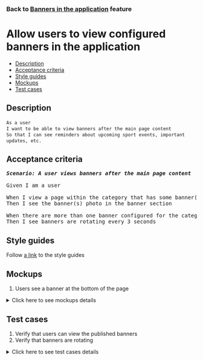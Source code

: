 ### Back to [Banners in the application](../../) feature

# Allow users to view configured banners in the application

- [Description](#description)
- [Acceptance criteria](#acceptance-criteria)
- [Style guides](#style-guides)
- [Mockups](#mockups)
- [Test cases](#test-cases)

## Description

    As a user
    I want to be able to view banners after the main page content
    So that I can see reminders about upcoming sport events, important updates, etc.

## Acceptance criteria

<pre>
<b><i>Scenario: A user views banners after the main page content</i></b>

Given I am a user

When I view a page within the category that has some banner(s) published
Then I see the banner(s) photo in the banner section

When there are more than one banner configured for the category
Then I see banners are rotating every 3 seconds
</pre>

## Style guides

Follow [a link](https://www.figma.com/proto/0zkkf5WC77OSpvyD6YXpFE/Style-guides?page-id=0%3A1&node-id=19%3A5368&viewport=266%2C48%2C0.54&scaling=min-zoom&starting-point-node-id=19%3A5368) to the style guides

## Mockups

1. Users see a banner at the bottom of the page

<details>
  <summary>Click here to see mockups details</summary>

**1. Users see a banner at the bottom of the page:**

![Users see a banner at the bottom of the page](/sports_hub_portal/mobile_application_features/banners/images/application_banner_user_side.png)

</details>

## Test cases

1. Verify that users can view the published banners
2. Verify that banners are rotating

<details>
  <summary>Click here to see test cases details</summary>

### **#1. Verify that users can view the published banners**

|Preconditions|Steps|Expected result
--------------|-----|----------
|- Banners are published for a category|1) Go to the category</br>2) Examine the banner section after the main page content|2) There are banners with photo in the appropriate section|

### **#2. Verify that banners are rotating**

|Preconditions|Steps|Expected result
--------------|-----|----------
|- Banners are published for a category</br>- There are more than one banner in the category|1) Go to the category</br>2) Wait for 3 seconds</br>3) Examine the banner section</br>4) Wait till all banners from the category are shown|3) Banner is changed in the section</br>4) First banner is shown again|

</details>

